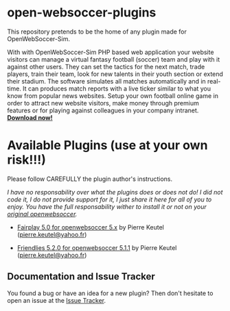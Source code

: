 # open-websoccer-plugins
This repository pretends to be the home of any plugin made for OpenWebSoccer-Sim. 

With with OpenWebSoccer-Sim PHP based web application your website visitors can manage a virtual fantasy football (soccer) team and play with it against other users. They can set the tactics for the next match, trade players, train their team, look for new talents in their youth section or extend their stadium. 
The software simulates all matches automatically and in real-time. It can produces match reports with a live ticker similar to what you know from popular news websites. Setup your own football online game in order to attract new website visitors, make money through premium features or for playing against colleagues in your company intranet. **[Download now!](https://github.com//joseborges/open-websoccer/releases/tag/v5.2.3)**

# Available Plugins (use at your own risk!!!)
Please follow CAREFULLY the plugin author's instructions.

*I have no responsability over what the plugins does or does not do! I did not code it, I do not provide support for it, I just share it here for all of you to enjoy. You have the full responsability wither to install it or not on your [original openwebsoccer](https://github.com/ihofmann/open-websoccer).*

- [Fairplay 5.0 for openwebsoccer 5.x](Fairplay_5.0.0_WebsoccerExtension/) by Pierre Keutel (<pierre.keutel@yahoo.fr>)

- [Friendlies 5.2.0 for openwebsoccer 5.1.1](Friendlies_5.2.0_WebsoccerExtension/) by Pierre Keutel (<pierre.keutel@yahoo.fr>)

## Documentation and Issue Tracker

You found a bug or have an idea for a new plugin? Then don't hesitate to open an issue at the [Issue Tracker](https://github.com/joseborges/open-websoccer-plugins/issues).

